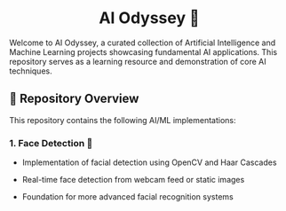 <h1 align="center">AI Odyssey 🚀</h1>
Welcome to AI Odyssey, a curated collection of Artificial Intelligence and Machine Learning projects showcasing fundamental AI applications. This repository serves as a learning resource and demonstration of core AI techniques.

## 📌 Repository Overview
This repository contains the following AI/ML implementations:

### 1. Face Detection 👤
 - Implementation of facial detection using OpenCV and Haar Cascades

 - Real-time face detection from webcam feed or static images

 - Foundation for more advanced facial recognition systems

